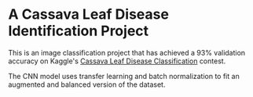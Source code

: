 # A Cassava Leaf Disease Identification Project

This is an image classification project that has achieved a 93% validation accuracy on Kaggle's [Cassava Leaf Disease Classification](https://www.kaggle.com/c/cassava-leaf-disease-classification) contest. 

The CNN model uses transfer learning and batch normalization to fit an augmented and balanced version of the dataset. 